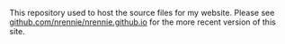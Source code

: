 This repository used to host the source files for my website. Please see [github.com/nrennie/nrennie.github.io](https://github.com/nrennie/nrennie.github.io) for the more recent version of this site.

